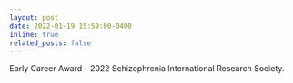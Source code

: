 ```yaml
---
layout: post
date: 2022-01-19 15:59:00-0400
inline: true
related_posts: false
---
```


Early Career Award - 2022 Schizophrenia International Research Society.